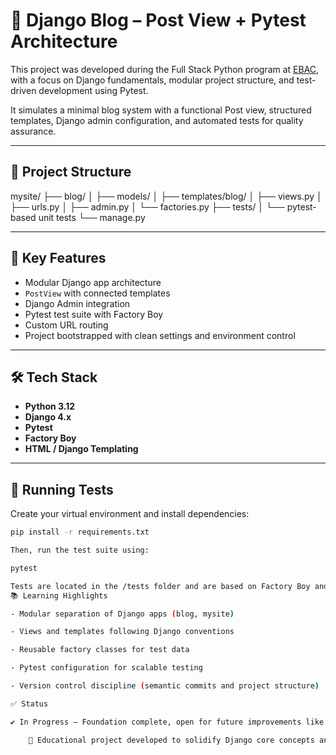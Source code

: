 # 📰 Django Blog – Post View + Pytest Architecture

This project was developed during the Full Stack Python program at [EBAC](https://ebaconline.com.br/), with a focus on Django fundamentals, modular project structure, and test-driven development using Pytest.

It simulates a minimal blog system with a functional Post view, structured templates, Django admin configuration, and automated tests for quality assurance.

---

## 🧱 Project Structure

mysite/
├── blog/
│ ├── models/
│ ├── templates/blog/
│ ├── views.py
│ ├── urls.py
│ ├── admin.py
│ └── factories.py
├── tests/
│ └── pytest-based unit tests
└── manage.py


---

## 🚀 Key Features

- Modular Django app architecture
- `PostView` with connected templates
- Django Admin integration
- Pytest test suite with Factory Boy
- Custom URL routing
- Project bootstrapped with clean settings and environment control

---

## 🛠️ Tech Stack

- **Python 3.12**
- **Django 4.x**
- **Pytest**
- **Factory Boy**
- **HTML / Django Templating**

---

## 🧪 Running Tests

Create your virtual environment and install dependencies:

```bash
pip install -r requirements.txt

Then, run the test suite using:

pytest

Tests are located in the /tests folder and are based on Factory Boy and PostView coverage.
📚 Learning Highlights

- Modular separation of Django apps (blog, mysite)

- Views and templates following Django conventions

- Reusable factory classes for test data

- Pytest configuration for scalable testing

- Version control discipline (semantic commits and project structure)

✅ Status

✔️ In Progress – Foundation complete, open for future improvements like models, authentication, and REST API integration.

    📌 Educational project developed to solidify Django core concepts and testing discipline using Pytest.
